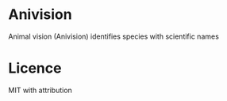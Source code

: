 # Anivision
Animal vision (Anivision) identifies species with scientific names

# Licence
MIT with attribution